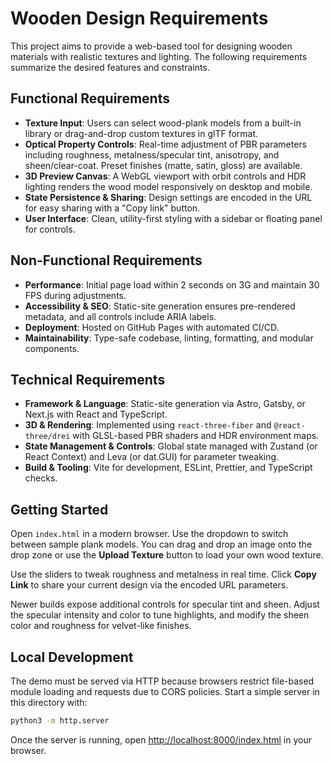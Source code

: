 # Wooden Design Requirements

This project aims to provide a web-based tool for designing wooden materials with realistic textures and lighting. The following requirements summarize the desired features and constraints.

## Functional Requirements

- **Texture Input**: Users can select wood-plank models from a built-in library or drag-and-drop custom textures in glTF format.
- **Optical Property Controls**: Real-time adjustment of PBR parameters including roughness, metalness/specular tint, anisotropy, and sheen/clear-coat. Preset finishes (matte, satin, gloss) are available.
- **3D Preview Canvas**: A WebGL viewport with orbit controls and HDR lighting renders the wood model responsively on desktop and mobile.
- **State Persistence & Sharing**: Design settings are encoded in the URL for easy sharing with a "Copy link" button.
- **User Interface**: Clean, utility-first styling with a sidebar or floating panel for controls.

## Non-Functional Requirements

- **Performance**: Initial page load within 2 seconds on 3G and maintain 30 FPS during adjustments.
- **Accessibility & SEO**: Static-site generation ensures pre-rendered metadata, and all controls include ARIA labels.
- **Deployment**: Hosted on GitHub Pages with automated CI/CD.
- **Maintainability**: Type-safe codebase, linting, formatting, and modular components.

## Technical Requirements

- **Framework & Language**: Static-site generation via Astro, Gatsby, or Next.js with React and TypeScript.
- **3D & Rendering**: Implemented using `react-three-fiber` and `@react-three/drei` with GLSL-based PBR shaders and HDR environment maps.
- **State Management & Controls**: Global state managed with Zustand (or React Context) and Leva (or dat.GUI) for parameter tweaking.
- **Build & Tooling**: Vite for development, ESLint, Prettier, and TypeScript checks.

## Getting Started

Open `index.html` in a modern browser. Use the dropdown to switch between sample plank models.
You can drag and drop an image onto the drop zone or use the **Upload Texture**
button to load your own wood texture.

Use the sliders to tweak roughness and metalness in real time. Click **Copy Link** to share your current design via the encoded URL parameters.

Newer builds expose additional controls for specular tint and sheen. Adjust the
specular intensity and color to tune highlights, and modify the sheen color and
roughness for velvet-like finishes.

## Local Development

The demo must be served via HTTP because browsers restrict file-based module
loading and requests due to CORS policies. Start a simple server in this
directory with:

```bash
python3 -m http.server
```

Once the server is running, open
<http://localhost:8000/index.html> in your browser.
